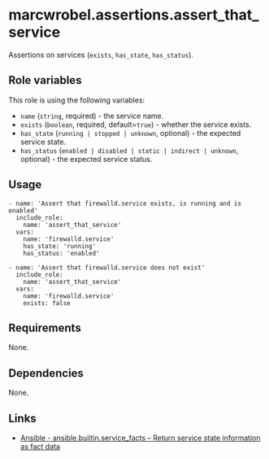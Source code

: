 # marcwrobel.assertions.assert_that_service

Assertions on services (`exists`, `has_state`, `has_status`).

## Role variables

This role is using the following variables:

- `name` (`string`, required) - the service name.
- `exists` (`boolean`, required, default=`true`) - whether the service exists.
- `has_state` (`running | stopped | unknown`, optional) - the expected service state.
- `has_status` (`enabled | disabled | static | indirect | unknown`, optional) - the expected service status.

## Usage

    - name: 'Assert that firewalld.service exists, is running and is enabled'
      include_role:
        name: 'assert_that_service'
      vars:
        name: 'firewalld.service'
        has_state: 'running'
        has_status: 'enabled'

    - name: 'Assert that firewalld.service does not exist'
      include_role:
        name: 'assert_that_service'
      vars:
        name: 'firewalld.service'
        exists: false

## Requirements

None.

## Dependencies

None.

## Links

- [Ansible - ansible.builtin.service_facts – Return service state information as fact data](https://docs.ansible.com/ansible/latest/collections/ansible/builtin/service_facts_module.html)
